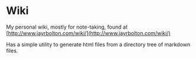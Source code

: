 # Wiki

My personal wiki, mostly for note-taking, found at [http://www.jayrbolton.com/wiki/](http://www.jayrbolton.com/wiki/)

Has a simple utility to generate html files from a directory tree of markdown files.
